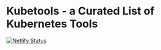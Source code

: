 # Kubetools - a Curated List of Kubernetes Tools

[![Netlify Status](https://api.netlify.com/api/v1/badges/10d590b1-cc31-4f40-ad93-9c2366130f61/deploy-status)](https://app.netlify.com/sites/kubetools/deploys)

